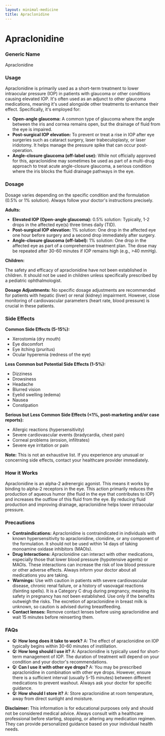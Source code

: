 ```yaml
---
layout: minimal-medicine
title: Apraclonidine
---
```


# Apraclonidine
### Generic Name
Apraclonidine

### Usage

Apraclonidine is primarily used as a short-term treatment to lower intraocular pressure (IOP) in patients with glaucoma or other conditions causing elevated IOP.  It's often used as an adjunct to other glaucoma medications, meaning it's used alongside other treatments to enhance their effect.  Specifically, it's employed for:

* **Open-angle glaucoma:**  A common type of glaucoma where the angle between the iris and cornea remains open, but the drainage of fluid from the eye is impaired.
* **Post-surgical IOP elevation:**  To prevent or treat a rise in IOP after eye surgeries such as cataract surgery, laser trabeculoplasty, or laser iridotomy.  It helps manage the pressure spike that can occur post-operation.
* **Angle-closure glaucoma (off-label use):** While not officially approved for this, apraclonidine may sometimes be used as part of a multi-drug approach to treat acute angle-closure glaucoma, a serious condition where the iris blocks the fluid drainage pathways in the eye.


### Dosage

Dosage varies depending on the specific condition and the formulation (0.5% or 1% solution).  Always follow your doctor's instructions precisely.

**Adults:**

* **Elevated IOP (Open-angle glaucoma):**  0.5% solution: Typically, 1-2 drops in the affected eye(s) three times daily (TID).
* **Post-surgical IOP elevation:** 1% solution:  One drop in the affected eye one hour before surgery and a second drop immediately after surgery.
* **Angle-closure glaucoma (off-label):** 1% solution:  One drop in the affected eye as part of a comprehensive treatment plan.  The dose may be repeated after 30-60 minutes if IOP remains high (e.g., >40 mmHg).

**Children:**

The safety and efficacy of apraclonidine have not been established in children.  It should not be used in children unless specifically prescribed by a pediatric ophthalmologist.

**Dosage Adjustments:**  No specific dosage adjustments are recommended for patients with hepatic (liver) or renal (kidney) impairment. However, close monitoring of cardiovascular parameters (heart rate, blood pressure) is crucial in these patients.


### Side Effects

**Common Side Effects (5-15%):**

* Xerostomia (dry mouth)
* Eye discomfort
* Eye itching (pruritus)
* Ocular hyperemia (redness of the eye)


**Less Common but Potential Side Effects (1-5%):**

* Dizziness
* Drowsiness
* Headache
* Blurred vision
* Eyelid swelling (edema)
* Nausea
* Constipation


**Serious but Less Common Side Effects (<1%, post-marketing and/or case reports):**

* Allergic reactions (hypersensitivity)
* Severe cardiovascular events (bradycardia, chest pain)
* Corneal problems (erosion, infiltrates)
* Severe eye irritation or pain

**Note:**  This is not an exhaustive list.  If you experience any unusual or concerning side effects, contact your healthcare provider immediately.


### How it Works

Apraclonidine is an alpha-2 adrenergic agonist.  This means it works by binding to alpha-2 receptors in the eye. This action primarily reduces the production of aqueous humor (the fluid in the eye that contributes to IOP) and increases the outflow of this fluid from the eye.  By reducing fluid production and improving drainage, apraclonidine helps lower intraocular pressure.


### Precautions

* **Contraindications:** Apraclonidine is contraindicated in individuals with known hypersensitivity to apraclonidine, clonidine, or any component of the formulation.  It should not be used within 14 days of taking monoamine oxidase inhibitors (MAOIs).
* **Drug Interactions:** Apraclonidine can interact with other medications, especially those that lower blood pressure (hypotensive agents) or MAOIs. These interactions can increase the risk of low blood pressure or other adverse effects.  Always inform your doctor about all medications you are taking.
* **Warnings:**  Use with caution in patients with severe cardiovascular disease, chronic renal failure, or a history of vasovagal reactions (fainting spells).  It is a Category C drug during pregnancy, meaning its safety in pregnancy has not been established. Use only if the benefits outweigh the risks.  The excretion of apraclonidine in breast milk is unknown, so caution is advised during breastfeeding.
* **Contact lenses:** Remove contact lenses before using apraclonidine and wait 15 minutes before reinserting them.

### FAQs

* **Q: How long does it take to work?** A: The effect of apraclonidine on IOP typically begins within 30-60 minutes of instillation.
* **Q: How long should I use it?** A: Apraclonidine is typically used for short-term management of IOP.  The duration of treatment will depend on your condition and your doctor's recommendations.
* **Q: Can I use it with other eye drops?** A:  You may be prescribed apraclonidine in combination with other eye drops. However, ensure there is a sufficient interval (usually 5-15 minutes) between different medications to prevent washout. Always ask your doctor for specific guidance.
* **Q: How should I store it?** A:  Store apraclonidine at room temperature, away from direct sunlight and moisture.


**Disclaimer:**  This information is for educational purposes only and should not be considered medical advice. Always consult with a healthcare professional before starting, stopping, or altering any medication regimen.  They can provide personalized guidance based on your individual health needs.

